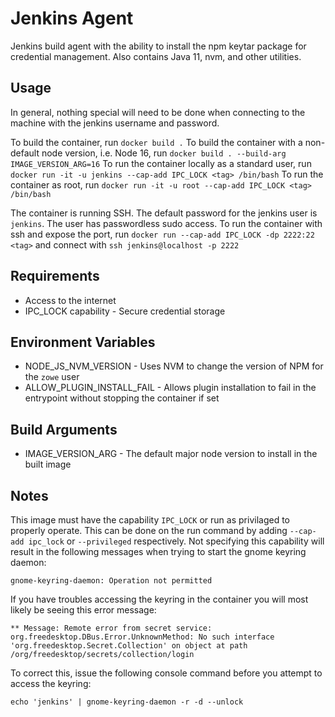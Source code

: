 # Jenkins Agent

Jenkins build agent with the ability to install the npm keytar package for credential management. Also contains Java 11, nvm, and other utilities.

## Usage

In general, nothing special will need to be done when connecting to the machine with the jenkins username and password.

To build the container, run `docker build .`
To build the container with a non-default node version, i.e. Node 16, run `docker build . --build-arg IMAGE_VERSION_ARG=16`
To run the container locally as a standard user, run `docker run -it -u jenkins --cap-add IPC_LOCK <tag> /bin/bash`
To run the container as root, run `docker run -it -u root --cap-add IPC_LOCK <tag> /bin/bash`

The container is running SSH. The default password for the jenkins user is `jenkins`. The user has passwordless sudo access.
To run the container with ssh and expose the port, run `docker run --cap-add IPC_LOCK -dp 2222:22 <tag>` and connect with `ssh jenkins@localhost -p 2222`

## Requirements

- Access to the internet
- IPC_LOCK capability - Secure credential storage

## Environment Variables

- NODE_JS_NVM_VERSION - Uses NVM to change the version of NPM for the `zowe` user
- ALLOW_PLUGIN_INSTALL_FAIL - Allows plugin installation to fail in the entrypoint without stopping the container if set

## Build Arguments

- IMAGE_VERSION_ARG - The default major node version to install in the built image

## Notes

This image must have the capability `IPC_LOCK` or run as privilaged to properly operate. This can be done on the run command by adding `--cap-add ipc_lock` or `--privileged` respectively. Not specifying this capability will result in the following messages when trying to start the gnome keyring daemon: 

```
gnome-keyring-daemon: Operation not permitted
```


If you have troubles accessing the keyring in the container you will most likely be seeing this error message: 

```
** Message: Remote error from secret service: org.freedesktop.DBus.Error.UnknownMethod: No such interface 'org.freedesktop.Secret.Collection' on object at path /org/freedesktop/secrets/collection/login
```

To correct this, issue the following console command before you attempt to access the keyring:

```
echo 'jenkins' | gnome-keyring-daemon -r -d --unlock
```